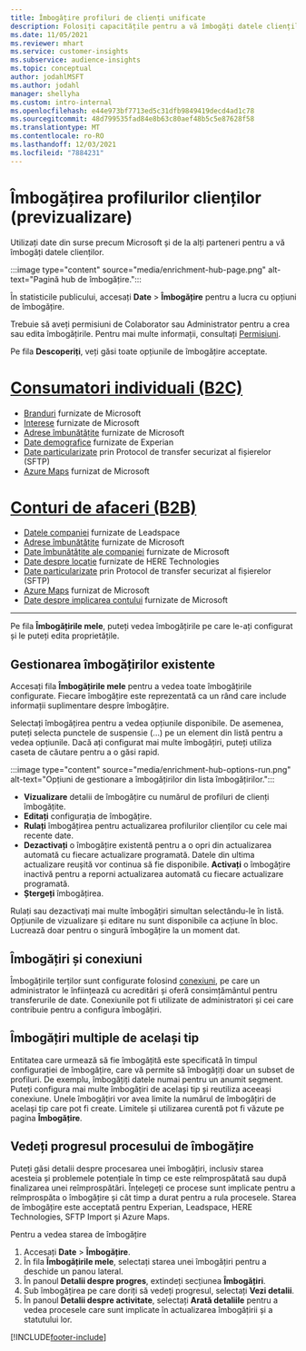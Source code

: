 ```yaml
---
title: Îmbogățire profiluri de clienți unificate
description: Folosiți capacitățile pentru a vă îmbogăți datele clienților.
ms.date: 11/05/2021
ms.reviewer: mhart
ms.service: customer-insights
ms.subservice: audience-insights
ms.topic: conceptual
author: jodahlMSFT
ms.author: jodahl
manager: shellyha
ms.custom: intro-internal
ms.openlocfilehash: e44e973bf7713ed5c31dfb9849419decd4ad1c78
ms.sourcegitcommit: 48d799535fad84e8b63c80aef48b5c5e87628f58
ms.translationtype: MT
ms.contentlocale: ro-RO
ms.lasthandoff: 12/03/2021
ms.locfileid: "7884231"
---
```

# <a name="enrichment-for-customer-profiles-preview"></a>Îmbogățirea profilurilor clienților (previzualizare)

Utilizați date din surse precum Microsoft și de la alți parteneri pentru a vă îmbogăți datele clienților.

:::image type="content" source="media/enrichment-hub-page.png" alt-text="Pagină hub de îmbogățire.":::

În statisticile publicului, accesați **Date** > **Îmbogățire** pentru a lucra cu opțiuni de îmbogățire.  

Trebuie să aveți permisiuni de Colaborator sau Administrator pentru a crea sau edita îmbogățirile. Pentru mai multe informații, consultați [Permisiuni](permissions.md).

Pe fila **Descoperiți**, veți găsi toate opțiunile de îmbogățire acceptate.

# <a name="individual-consumers-b-to-c"></a>[Consumatori individuali (B2C)](#tab/b2c)

- [Branduri](enrichment-microsoft.md) furnizate de Microsoft
- [Interese](enrichment-microsoft.md) furnizate de Microsoft
- [Adrese îmbunătățite](enrichment-enhanced-addresses.md) furnizate de Microsoft 
- [Date demografice](enrichment-experian.md) furnizate de Experian
- [Date particularizate](enrichment-SFTP-custom-import.md) prin Protocol de transfer securizat al fișierelor (SFTP) 
- [Azure Maps](enrichment-azure-maps.md) furnizat de Microsoft

# <a name="business-accounts-b-to-b"></a>[Conturi de afaceri (B2B)](#tab/b2b)

- [Datele companiei](enrichment-leadspace.md) furnizate de Leadspace
- [Adrese îmbunătățite](enrichment-enhanced-addresses.md) furnizate de Microsoft 
- [Date îmbunătățite ale companiei](enrichment-enhanced-company-data.md) furnizate de Microsoft
- [Date despre locație](enrichment-here.md) furnizate de HERE Technologies 
- [Date particularizate](enrichment-SFTP-custom-import.md) prin Protocol de transfer securizat al fișierelor (SFTP) 
- [Azure Maps](enrichment-azure-maps.md) furnizat de Microsoft
- [Date despre implicarea contului](enrichment-office.md) furnizate de Microsoft

---

Pe fila **Îmbogățirile mele**, puteți vedea îmbogățirile pe care le-ați configurat și le puteți edita proprietățile.

## <a name="manage-existing-enrichments"></a>Gestionarea îmbogățirilor existente

Accesați fila **Îmbogățirile mele** pentru a vedea toate îmbogățirile configurate. Fiecare îmbogățire este reprezentată ca un rând care include informații suplimentare despre îmbogățire.

Selectați îmbogățirea pentru a vedea opțiunile disponibile. De asemenea, puteți selecta punctele de suspensie (...) pe un element din listă pentru a vedea opțiunile. Dacă ați configurat mai multe îmbogățiri, puteți utiliza caseta de căutare pentru a o găsi rapid.

:::image type="content" source="media/enrichment-hub-options-run.png" alt-text="Opțiuni de gestionare a îmbogățirilor din lista îmbogățirilor.":::

- **Vizualizare** detalii de îmbogățire cu numărul de profiluri de clienți îmbogățite.
- **Editați** configurația de îmbogățire.
- **Rulați** îmbogățirea pentru actualizarea profilurilor clienților cu cele mai recente date.
- **Dezactivați** o îmbogățire existentă pentru a o opri din actualizarea automată cu fiecare actualizare programată. Datele din ultima actualizare reușită vor continua să fie disponibile. **Activați** o îmbogățire inactivă pentru a reporni actualizarea automată cu fiecare actualizare programată.
- **Ștergeți** îmbogățirea.

Rulați sau dezactivați mai multe îmbogățiri simultan selectându-le în listă. Opțiunile de vizualizare și editare nu sunt disponibile ca acțiune în bloc. Lucrează doar pentru o singură îmbogățire la un moment dat.

## <a name="enrichments-and-connections"></a>Îmbogățiri și conexiuni

Îmbogățirile terților sunt configurate folosind [conexiuni](connections.md), pe care un administrator le înființează cu acreditări și oferă consimțământul pentru transferurile de date. Conexiunile pot fi utilizate de administratori și cei care contribuie pentru a configura îmbogățiri.  

## <a name="multiple-enrichments-of-the-same-type"></a>Îmbogățiri multiple de același tip

Entitatea care urmează să fie îmbogățită este specificată în timpul configurației de îmbogățire, care vă permite să îmbogățiți doar un subset de profiluri. De exemplu, îmbogățiți datele numai pentru un anumit segment. Puteți configura mai multe îmbogățiri de același tip și reutiliza aceeași conexiune. Unele îmbogățiri vor avea limite la numărul de îmbogățiri de același tip care pot fi create. Limitele și utilizarea curentă pot fi văzute pe pagina **Îmbogățire**.

## <a name="see-the-progress-of-the-enrichment-process"></a>Vedeți progresul procesului de îmbogățire

Puteți găsi detalii despre procesarea unei îmbogățiri, inclusiv starea acesteia și problemele potențiale în timp ce este reîmprospătată sau după finalizarea unei reîmprospătări. Înțelegeți ce procese sunt implicate pentru a reîmprospăta o îmbogățire și cât timp a durat pentru a rula procesele. Starea de îmbogățire este acceptată pentru Experian, Leadspace, HERE Technologies, SFTP Import și Azure Maps.

Pentru a vedea starea de îmbogățire

1. Accesați **Date** > **Îmbogățire**. 
1. În fila **Îmbogățirile mele**, selectați starea unei îmbogățiri pentru a deschide un panou lateral. 
1. În panoul **Detalii despre progres**, extindeți secțiunea **Îmbogățiri**. 
1. Sub îmbogățirea pe care doriți să vedeți progresul, selectați **Vezi detalii**. 
1. În panoul **Detalii despre activitate**, selectați **Arată detaliile** pentru a vedea procesele care sunt implicate în actualizarea îmbogățirii și a statutului lor. 

[!INCLUDE[footer-include](../includes/footer-banner.md)]
